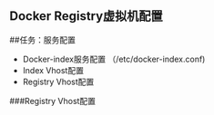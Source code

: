 Docker Registry虚拟机配置
--------

##任务：服务配置    
* Docker-index服务配置 （/etc/docker-index.conf)
* Index Vhost配置
* Registry Vhost配置      

###Registry Vhost配置






